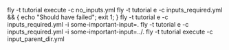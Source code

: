 fly -t tutorial execute -c no_inputs.yml
fly -t tutorial e -c inputs_required.yml && { echo "Should have failed"; exit 1; }
fly -t tutorial e -c inputs_required.yml -i some-important-input=.
fly -t tutorial e -c inputs_required.yml -i some-important-input=../.
fly -t tutorial execute -c input_parent_dir.yml
